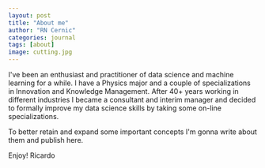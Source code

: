 ```yaml
---
layout: post
title: "About me"
author: "RN Cernic"
categories: journal
tags: [about]
image: cutting.jpg
---
```


I've been an enthusiast and practitioner of data science and machine learning for a while. I have a Physics major and a couple of specializations in Innovation and Knowledge Management. After 40+ years working in different industries I became a consultant and interim manager and decided to formally improve my data science skills by taking some on-line specializations.

To better retain and expand some important concepts I'm gonna write about them and publish here.

Enjoy!
Ricardo 
